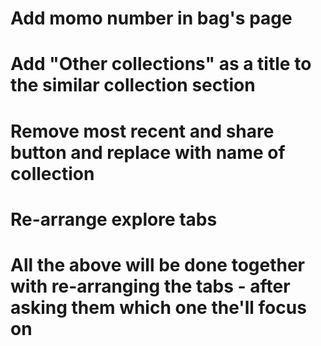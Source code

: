 # Add momo number in bag's page
# Add "Other collections" as a title to the similar collection section
# Remove most recent and share button and replace with name of collection
# Re-arrange explore tabs

# All the above will be done together with re-arranging the tabs - after asking them which one the'll focus on
